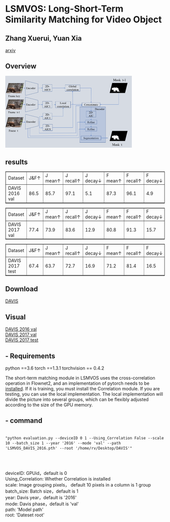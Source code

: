 # LSMVOS: Long-Short-Term Similarity Matching for Video Object
## Zhang Xuerui, Yuan Xia
[arxiv](https://arxiv.org/abs/2009.00771)
## Overview
<img src="image/overview.png" width="400px"/>

## results
<table border="1">
<tr>
<td>Dataset</td>
<td>J&F↑</td>
<td>J mean↑</td>
<td>J recall↑</td>
<td>J decay↓</td>
<td>F mean↑</td>
<td>F recall↑</td>
<td>F decay↓</td>
<td>FPS↑</td>
</tr>
<tr>
<td>DAVIS 2016 val</td>
<td>86.5</td>
<td>85.7</td>
<td>97.1</td>
<td>5.1</td>
<td>87.3</td>
<td>96.1</td>
<td>4.9</td>
<td>21.3</td>
</tr>
</table>

<table border="1">
<tr>
<td>Dataset</td>
<td>J&F↑</td>
<td>J mean↑</td>
<td>J recall↑</td>
<td>J decay↓</td>
<td>F mean↑</td>
<td>F recall↑</td>
<td>F decay↓</td>
</tr>
<tr>
<td>DAVIS 2017 val</td>
<td>77.4</td>
<td>73.9</td>
<td>83.6</td>
<td>12.9</td>
<td>80.8</td>
<td>91.3</td>
<td>15.7</td>
</tr>
</table>

<table border="1">
<tr>
<td>Dataset</td>
<td>J&F↑</td>
<td>J mean↑</td>
<td>J recall↑</td>
<td>J decay↓</td>
<td>F mean↑</td>
<td>F recall↑</td>
<td>F decay↓</td>
</tr>
<tr>
<td>DAVIS 2017 test</td>
<td>67.4</td>
<td>63.7</td>
<td>72.7</td>
<td>16.9</td>
<td>71.2</td>
<td>81.4</td>
<td>16.5</td>
</tr>
</table>

## Download
[DAVIS](https://share.weiyun.com/nSPPQAV7)

## Visual
[DAVIS 2016 val](https://www.bilibili.com/video/BV1jK4y1Y7yd/)
<br/>
[DAVIS 2017 val](https://www.bilibili.com/video/BV1MC4y1t7R2/)
<br/>
[DAVIS 2017 test](https://www.bilibili.com/video/BV1Bh411d72y/)

## - Requirements
python ==3.6
torch ==1.3.1
torchvision == 0.4.2

The short-term matching module in LSMVOS uses the cross-correlation operation in Flownet2, and an implementation of pytorch needs to be [installed](https://github.com/NVIDIA/flownet2-pytorch/tree/master/networks/correlation_package). If it is training, you must install the Correlation module. If you are testing, you can use the local implementation. The local implementation will divide the picture into several groups, which can be flexibly adjusted according to the size of the GPU memory.

## - command
<pre>
<code>
"python evaluation.py --deviceID 0 1 --Using_Correlation False --scale 10 --batch_size 1 --year '2016' --mode 'val' --path 'LSMVOS_DAVIS_2016.pth' --root '/home/rv/Desktop/DAVIS'"
 </code> </pre></br>
deviceID: GPUid，default is 0</br>
Using_Correlation: Whether Correlation is installed</br>
scale: Image grouping pixels， default 10 pixels in a column is 1 group</br>
batch_size: Batch size，default is 1</br>
year: Davis year，default is '2016'</br>
mode: Davis phase，default is 'val'</br>
path: 'Model path'</br>
root: 'Dateset root'</br>

